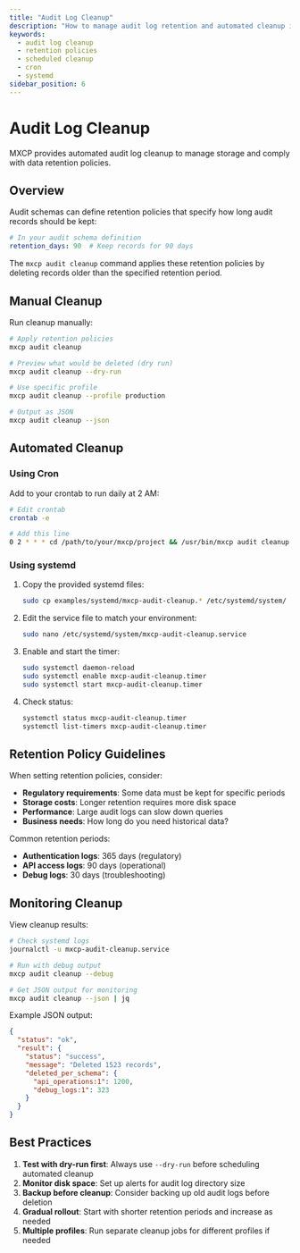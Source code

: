 ```yaml
---
title: "Audit Log Cleanup"
description: "How to manage audit log retention and automated cleanup in MXCP"
keywords:
  - audit log cleanup
  - retention policies
  - scheduled cleanup
  - cron
  - systemd
sidebar_position: 6
---
```


# Audit Log Cleanup

MXCP provides automated audit log cleanup to manage storage and comply with data retention policies.

## Overview

Audit schemas can define retention policies that specify how long audit records should be kept:

```yaml
# In your audit schema definition
retention_days: 90  # Keep records for 90 days
```

The `mxcp audit cleanup` command applies these retention policies by deleting records older than the specified retention period.

## Manual Cleanup

Run cleanup manually:

```bash
# Apply retention policies
mxcp audit cleanup

# Preview what would be deleted (dry run)
mxcp audit cleanup --dry-run

# Use specific profile
mxcp audit cleanup --profile production

# Output as JSON
mxcp audit cleanup --json
```

## Automated Cleanup

### Using Cron

Add to your crontab to run daily at 2 AM:

```bash
# Edit crontab
crontab -e

# Add this line
0 2 * * * cd /path/to/your/mxcp/project && /usr/bin/mxcp audit cleanup
```

### Using systemd

1. Copy the provided systemd files:
   ```bash
   sudo cp examples/systemd/mxcp-audit-cleanup.* /etc/systemd/system/
   ```

2. Edit the service file to match your environment:
   ```bash
   sudo nano /etc/systemd/system/mxcp-audit-cleanup.service
   ```

3. Enable and start the timer:
   ```bash
   sudo systemctl daemon-reload
   sudo systemctl enable mxcp-audit-cleanup.timer
   sudo systemctl start mxcp-audit-cleanup.timer
   ```

4. Check status:
   ```bash
   systemctl status mxcp-audit-cleanup.timer
   systemctl list-timers mxcp-audit-cleanup.timer
   ```

## Retention Policy Guidelines

When setting retention policies, consider:

- **Regulatory requirements**: Some data must be kept for specific periods
- **Storage costs**: Longer retention requires more disk space
- **Performance**: Large audit logs can slow down queries
- **Business needs**: How long do you need historical data?

Common retention periods:
- **Authentication logs**: 365 days (regulatory)
- **API access logs**: 90 days (operational)
- **Debug logs**: 30 days (troubleshooting)

## Monitoring Cleanup

View cleanup results:

```bash
# Check systemd logs
journalctl -u mxcp-audit-cleanup.service

# Run with debug output
mxcp audit cleanup --debug

# Get JSON output for monitoring
mxcp audit cleanup --json | jq
```

Example JSON output:
```json
{
  "status": "ok",
  "result": {
    "status": "success",
    "message": "Deleted 1523 records",
    "deleted_per_schema": {
      "api_operations:1": 1200,
      "debug_logs:1": 323
    }
  }
}
```

## Best Practices

1. **Test with dry-run first**: Always use `--dry-run` before scheduling automated cleanup
2. **Monitor disk space**: Set up alerts for audit log directory size
3. **Backup before cleanup**: Consider backing up old audit logs before deletion
4. **Gradual rollout**: Start with shorter retention periods and increase as needed
5. **Multiple profiles**: Run separate cleanup jobs for different profiles if needed

